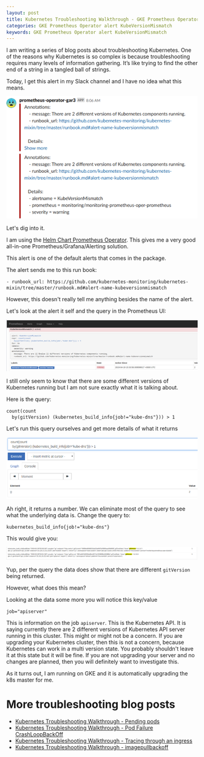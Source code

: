 ```yaml
---
layout: post
title: Kubernetes Troubleshooting Walkthrough - GKE Prometheus Operator alert KubeVersionMismatch
categories: GKE Prometheus Operator alert KubeVersionMismatch
keywords: GKE Prometheus Operator alert KubeVersionMismatch
---
```


I am writing a series of blog posts about troubleshooting Kubernetes. One of the reasons why Kubernetes is so complex is because troubleshooting requires many levels of information gathering. It’s like trying to find the other end of a string in a tangled ball of strings.

Today, I get this alert in my Slack channel and I have no idea what this means.

![Annotations message: There are 2 different versions of Kubernetes components running.](/assets/blog/images/prometheus-alert-KubeVersionMismatch.png)

Let's dig into it.

I am using the <A HREF="https://github.com/helm/charts/tree/master/stable/prometheus-operator">Helm Chart Prometheus Operator</a>. 
This gives me a very good all-in-one Prometheus/Grafana/Alerting solution.

This alert is one of the default alerts that comes in the package.

The alert sends me to this run book:

```
- runbook_url: https://github.com/kubernetes-monitoring/kubernetes-mixin/tree/master/runbook.md#alert-name-kubeversionmismatch
```

However, this doesn't really tell me anything besides the name of the alert.

Let's look at the alert it self and the query in the Prometheus UI:

![alert: KubeVersionMismatch expr: count(count by(gitVersion) (kubernetes_build_info{job!="kube-dns"})) > 1](/assets/blog/images/prometheus-alert-KubeVersionMismatch-ui.png)

I still only seem to know that there are some different versions of Kubernetes running
but I am not sure exactly what it is talking about.

Here is the query:

```
count(count
  by(gitVersion) (kubernetes_build_info{job!="kube-dns"})) > 1
```

Let's run this query ourselves and get more details of what it returns

![query](/assets/blog/images/prometheus-alert-KubeVersionMismatch-query-1.png)

Ah right, it returns a number.  We can eliminate most of the query to see what
the underlying data is.  Change the query to:

```
kubernetes_build_info{job!="kube-dns"}
```

This would give you:

![query](/assets/blog/images/prometheus-alert-KubeVersionMismatch-gitversion.png)

Yup, per the query the data does show that there are different `gitVersion` being
returned.  

However, what does this mean?

Looking at the data some more you will notice this key/value

```
job="apiserver"
```

This is information on the job `apiserver`.  This is the Kubernetes API.  It is
saying currently there are 2 different versions of Kubernetes API server running
in this cluster.  This might or might not be a concern.  If you are upgrading
your Kubernetes cluster, then this is not a concern, because Kubernetes can work
in a multi version state.  You probably shouldn't leave it at this state but it will
be fine.  If you are not upgrading your server and no changes are planned, then you will definitely want to investigate this.

As it turns out, I am running on GKE and it is automatically upgrading the k8s
master for me.

# More troubleshooting blog posts

* <A HREF="https://managedkube.com/kubernetes/k8sbot/troubleshooting/pending/pod/2019/02/22/pending-pod.html">Kubernetes Troubleshooting Walkthrough - Pending pods</a>
* <A HREF="https://managedkube.com/kubernetes/pod/failure/crashloopbackoff/k8sbot/troubleshooting/2019/02/12/pod-failure-crashloopbackoff.html">Kubernetes Troubleshooting Walkthrough - Pod Failure CrashLoopBackOff</a>
* <A HREF="https://managedkube.com/kubernetes/trace/ingress/service/port/not/matching/pod/k8sbot/2019/02/13/trace-ingress.html">Kubernetes Troubleshooting Walkthrough - Tracing through an ingress</a>
* <A HREF="https://managedkube.com/kubernetes/k8sbot/troubleshooting/imagepullbackoff/2019/02/23/imagepullbackoff.html">Kubernetes Troubleshooting Walkthrough - imagepullbackoff</a>
